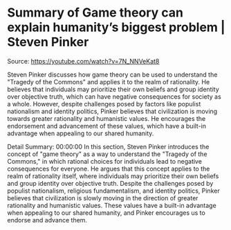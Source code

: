 # Summary of Game theory can explain humanity’s biggest problem | Steven Pinker

Source: https://youtube.com/watch?v=7N_NNVeKat8

Steven Pinker discusses how game theory can be used to understand the "Tragedy of the Commons" and applies it to the realm of rationality. He believes that individuals may prioritize their own beliefs and group identity over objective truth, which can have negative consequences for society as a whole. However, despite challenges posed by factors like populist nationalism and identity politics, Pinker believes that civilization is moving towards greater rationality and humanistic values. He encourages the endorsement and advancement of these values, which have a built-in advantage when appealing to our shared humanity.

Detail Summary: 
00:00:00
In this section, Steven Pinker introduces the concept of "game theory" as a way to understand the "Tragedy of the Commons," in which rational choices for individuals lead to negative consequences for everyone. He argues that this concept applies to the realm of rationality itself, where individuals may prioritize their own beliefs and group identity over objective truth. Despite the challenges posed by populist nationalism, religious fundamentalism, and identity politics, Pinker believes that civilization is slowly moving in the direction of greater rationality and humanistic values. These values have a built-in advantage when appealing to our shared humanity, and Pinker encourages us to endorse and advance them.


